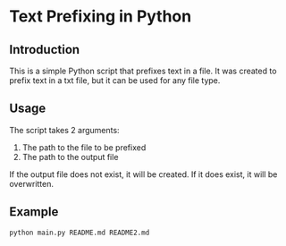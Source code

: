 # Text Prefixing in Python

## Introduction

This is a simple Python script that prefixes text in a file. It was created to prefix text in a txt file, but it can be used for any file type.

## Usage

The script takes 2 arguments:

1. The path to the file to be prefixed
2. The path to the output file

If the output file does not exist, it will be created. If it does exist, it will be overwritten.

## Example

```bash
python main.py README.md README2.md
```
